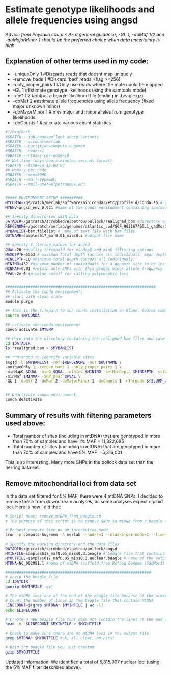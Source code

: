 # Estimate genotype likelihoods and allele frequencies using angsd

*Advice from Physalia course: As a general guidance, -GL 1, -doMaf 1/2 and -doMajorMinor 1 should be the preferred choice when data uncertainty is high.*

## Explanation of other terms used in my code:
- -uniqueOnly 1 #Discards reads that doesnt map uniquely
- -remove_bads 1 #Discard 'bad' reads, (flag >=256) 
- -only_proper_pairs 1 #Only use reads where the mate could be mapped
- -GL 1 #Estimate genotype likelihoods using the samtools model
- -doGlf 2 #output a beagle likelihood file (ending in .beagle.gz)
- -doMaf 2 #estimate allele frequencies using allele frequency (fixed major unknown minor)
- -doMajorMinor 1 #Infer major and minor alleles from genotype likelihoods
- -doCounts 1 #calculate various count statistics

``` bash
#!/bin/bash
#SBATCH --job-name=pollock_angsd_variants
#SBATCH --account=merlab
#SBATCH --partition=compute-hugemem
#SBATCH --nodes=1
#SBATCH --ntasks-per-node=16
## Walltime (days-hours:minutes:seconds format)
#SBATCH --time=10-12:00:00
## Memory per node
#SBATCH --mem=300G
#SBATCH --mail-type=ALL
#SBATCH --mail-user=elpetrou@uw.edu


##### ENVIRONMENT SETUP ##########
MYCONDA=/gscratch/merlab/software/miniconda3/etc/profile.d/conda.sh # path to conda installation on our Klone node. Do NOT change this.
MYENV=angsd_env_0.921 #name of the conda environment containing samtools software. 

## Specify directories with data
DATADIR=/gscratch/scrubbed/elpetrou/pollock/realigned_bam #directory with realigned bam files
REFGENOME=/gscratch/merlab/genomes/atlantic_cod/GCF_902167405.1_gadMor3.0_genomic.fna #path to fasta genome
MYBAMLIST=bam.filelist # name of text file with bam files
OUTNAME=samples617_maf0.01_miss0.3 #output file name

## Specify filtering values for angsd
QUAL=20 #quality threshold for minMapQ and minQ filtering options
MAXDEPTH=5553 # maximum total depth (across all individuals. mean depth +1sd = 9. So if all individuals are sequenced 9x at a site, the global max depth would be 5553)
MINDEPTH=10 #minimum total depth (across all individuals)
MININD=432 #minimum number of individuals for a genomic site to be included in output (70% of all the individuals (N=617 that passed read depth filter)
MINMAF=0.01 #retain only SNPs with this global minor allele frequency
PVAL=2e-6 #p-value cutoff for calling polymorphic loci


##################################################################
## Activate the conda environment:
## start with clean slate
module purge

## This is the filepath to our conda installation on Klone. Source command will allow us to execute commands from a file in the current shell
source $MYCONDA

## activate the conda environment
conda activate $MYENV

## Move into the directory containing the realigned bam files and save their names to a text file
cd $DATADIR
ls *realigned.bam > $MYBAMLIST

## run angsd to identify variable sites
angsd -b $MYBAMLIST -ref $REFGENOME -out $OUTNAME \
-uniqueOnly 1 -remove_bads 1 -only_proper_pairs 1 \
-minMapQ $QUAL -minQ $QUAL -minInd $MININD -setMinDepth $MINDEPTH -setMaxDepth $MAXDEPTH \
-minMaf $MINMAF -SNP_pval $PVAL \
-GL 1 -doGlf 2 -doMaf 2 -doMajorMinor 1 -doCounts 1 -nThreads ${SLURM_JOB_CPUS_PER_NODE}


## Deactivate conda environment
conda deactivate

```

## Summary of results with filtering parameters used above:
 - Total number of sites (including in mtDNA) that are genotyped in more than 70% of samples and have 1% MAF = 11,822,695
 - Total number of sites (including in mtDNA) that are genotyped in more than 70% of samples and have 5% MAF = 5,316,001

This is so interesting. Many more SNPs in the pollock data set than the herring data set.

## Remove mitochondrial loci from data set

In the data set filtered for 5% MAF, there were 4 mtDNA SNPs. I decided to remove these from downstream analyses, as some analyses expect diploid loci. Here is how I did that:

``` bash
# Script name: remove_mtDNA_from_beagle.sh
# The purpose of this script is to remove SNPs in mtDNA from a beagle (or mafs) file created by angsd.

# Request compute time on an interactive node
srun -p compute-hugemem -A merlab --nodes=1 --ntasks-per-node=1 --time=02:00:00 --mem=40G --pty /bin/bash

# Specify the working directory and the data files 
DATADIR=/gscratch/scrubbed/elpetrou/pollock/angsd
MYINFILE=samples617_maf0.05_miss0.3.beagle # beagle file that contains the genotype likelihoods (without extension) 
MYOUTFILE=samples617_maf0.05_miss0.3.nuclear.beagle # name of the output file
MTDNA=NC_002081.1 #name of mtDNA scaffold from RefSeq Genome (GadMor3)

################################################################
# unzip the beagle file
cd $DATDIR
gunzip $MYINFILE'.gz'

# The mtDNA loci are at the end of the beagle file because of the order in which the chromosomes appear in the reference genome. 
# Count the number of lines in the beagle file that contain MtDNA
LINECOUNT=$(grep $MTDNA* $MYINFILE | wc -l)
echo $LINECOUNT

# Create a new beagle file that does not contain the lines at the end with the mtDNA loci
head -n -$LINECOUNT $MYINFILE > $MYOUTFILE

# Check to make sure there are no mtDNA loci in the output file
grep $MTDNA* $MYOUTFILE #ok, all clear, no hits!

# Gzip the beagle file you just created
gzip $MYOUTFILE

```
Updated information: We identified a total of 5,315,997 nuclear loci (using the 5% MAF filter described above).
